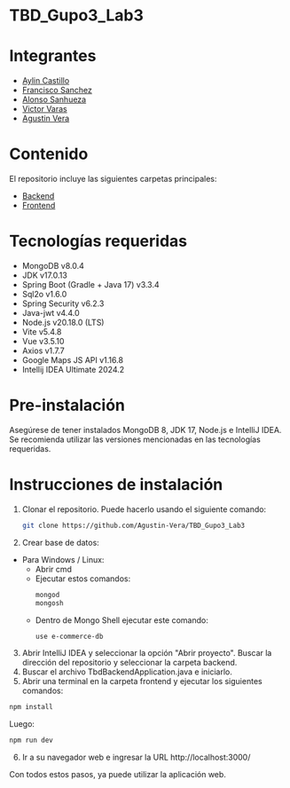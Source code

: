 # TBD_Gupo3_Lab3

# Integrantes
* [Aylin Castillo](https://github.com/cvstleee)
* [Francisco Sanchez](https://github.com/Mellowzhong)
* [Alonso Sanhueza](https://github.com/AalSaa)
* [Victor Varas](https://github.com/victorvaras)
* [Agustin Vera](https://github.com/Agustin-Vera)

# Contenido
El repositorio incluye las siguientes carpetas principales:
* [Backend](https://github.com/Agustin-Vera/TBD_Gupo3_Lab3/tree/main/backend)
* [Frontend](https://github.com/Agustin-Vera/TBD_Gupo3_Lab3/tree/main/frontend)

# Tecnologías requeridas
* MongoDB v8.0.4
* JDK v17.0.13
* Spring Boot (Gradle + Java 17) v3.3.4
* Sql2o v1.6.0
* Spring Security v6.2.3
* Java-jwt v4.4.0
* Node.js v20.18.0 (LTS)
* Vite v5.4.8
* Vue v3.5.10
* Axios v1.7.7
* Google Maps JS API v1.16.8
* Intellij IDEA Ultimate 2024.2

# Pre-instalación
Asegúrese de tener instalados MongoDB 8, JDK 17, Node.js e IntelliJ IDEA. Se recomienda utilizar las versiones mencionadas en las tecnologías requeridas.

# Instrucciones de instalación
1. Clonar el repositorio. Puede hacerlo usando el siguiente comando:
   ```sh
   git clone https://github.com/Agustin-Vera/TBD_Gupo3_Lab3
   ```
2. Crear base de datos:
  * Para Windows / Linux:
    - Abrir cmd
    - Ejecutar estos comandos:
       ```sh
       mongod
       mongosh
      ```
    - Dentro de Mongo Shell ejecutar este comando:
       ```sh
       use e-commerce-db
      ```
3. Abrir IntelliJ IDEA y seleccionar la opción "Abrir proyecto". Buscar la dirección del repositorio y seleccionar la carpeta backend.
4. Buscar el archivo TbdBackendApplication.java e iniciarlo.
5. Abrir una terminal en la carpeta frontend y ejecutar los siguientes comandos:
  ```sh
  npm install
  ```
  Luego:
  ```sh
  npm run dev
  ```
6. Ir a su navegador web e ingresar la URL http://localhost:3000/
   
Con todos estos pasos, ya puede utilizar la aplicación web.

